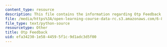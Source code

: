 ```yaml
---
content_type: resource
description: This file contains the information regarding Otp Feedback.
file: /media/https%3A/open-learning-course-data-rc.s3.amazonaws.com/6-857-network-and-computer-security-spring-2014/efa342301e5844595f1c9d1adc3d5f00_otp-feedback.py
file_type: text/python-source
resourcetype: Other
title: Otp Feedback
uid: efa34230-1e58-4459-5f1c-9d1adc3d5f00
---
```

